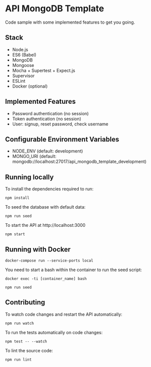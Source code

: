 # API MongoDB Template

Code sample with some implemented features to get you going.

## Stack

* Node.js
* ES6 (Babel)
* MongoDB
* Mongoose
* Mocha + Supertest + Expect.js
* Supervisor
* ESLint
* Docker (optional)

## Implemented Features

* Password authentication (no session)
* Token authentication (no session)
* User: signup, reset password, check username

## Configurable Environment Variables

* NODE_ENV (default: development)
* MONGO_URI (default: mongodb://localhost:27017/api_mongodb_template_development)

## Running locally

To install the dependencies required to run:

`npm install`

To seed the database with default data:

`npm run seed`

To start the API at http://localhost:3000

`npm start`

## Running with Docker

`docker-compose run --service-ports local`

You need to start a bash within the container to run the seed script:

`docker exec -ti [container_name] bash`

`npm run seed`

## Contributing

To watch code changes and restart the API automatically:

`npm run watch`

To run the tests automatically on code changes:

`npm test -- --watch`

To lint the source code:

`npm run lint`
